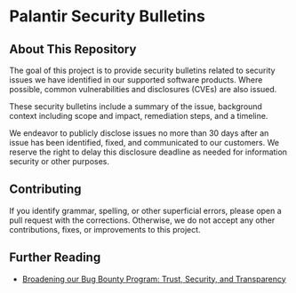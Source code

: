 # Palantir Security Bulletins

## About This Repository

The goal of this project is to provide security bulletins related to security issues we have identified in our supported software products. Where possible, common vulnerabilities and disclosures (CVEs) are also issued.

These security bulletins include a summary of the issue, background context including scope and impact, remediation steps, and a timeline.

We endeavor to publicly disclose issues no more than 30 days after an issue has been identified, fixed, and communicated to our customers. We reserve the right to delay this disclosure deadline as needed for information security or other purposes.

## Contributing

If you identify grammar, spelling, or other superficial errors, please open a pull request with the corrections. Otherwise, we do not accept any other contributions, fixes, or improvements to this project.

## Further Reading
* [Broadening our Bug Bounty Program: Trust, Security, and Transparency](https://blog.palantir.com/broadening-our-bug-bounty-program-trust-security-and-transparency-aa3bf82f3f9a)
